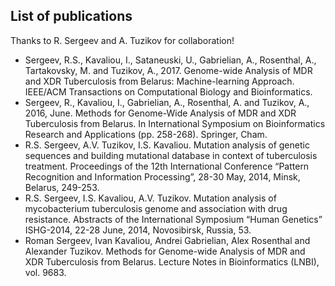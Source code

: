 ## List of publications

Thanks to R. Sergeev and A. Tuzikov for collaboration!

- Sergeev, R.S., Kavaliou, I., Sataneuski, U., Gabrielian, A., Rosenthal, A., Tartakovsky, M. and Tuzikov, A., 2017. Genome-wide Analysis of MDR and XDR Tuberculosis from Belarus: Machine-learning Approach. IEEE/ACM Transactions on Computational Biology and Bioinformatics.
- Sergeev, R., Kavaliou, I., Gabrielian, A., Rosenthal, A. and Tuzikov, A., 2016, June. Methods for Genome-Wide Analysis of MDR and XDR Tuberculosis from Belarus. In International Symposium on Bioinformatics Research and Applications (pp. 258-268). Springer, Cham.
- R.S. Sergeev, A.V. Tuzikov, I.S. Kavaliou. Mutation analysis of genetic sequences and building mutational database in context of tuberculosis treatment. Proceedings of the 12th International Conference “Pattern Recognition and Information Processing”, 28-30 May, 2014, Minsk, Belarus, 249-253.
- R.S. Sergeev, I.S. Kavaliou, A.V. Tuzikov. Mutation analysis of mycobacterium tuberculosis genome and association with drug resistance. Abstracts of the International Symposium “Human Genetics” ISHG-2014, 22-28 June, 2014, Novosibirsk, Russia, 53.
- Roman Sergeev, Ivan Kavaliou, Andrei Gabrielian, Alex Rosenthal and Alexander Tuzikov. Methods for Genome-wide Analysis of MDR and XDR Tuberculosis from Belarus. Lecture Notes in Bioinformatics (LNBI), vol. 9683.
